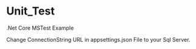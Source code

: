 # Unit_Test
.Net Core MSTest Example

Change ConnectionString URL in appsettings.json File to your Sql Server.
